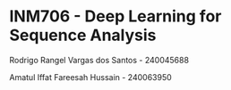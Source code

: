 # INM706 - Deep Learning for Sequence Analysis

Rodrigo Rangel Vargas dos Santos -  240045688

Amatul Iffat Fareesah Hussain - 240063950


